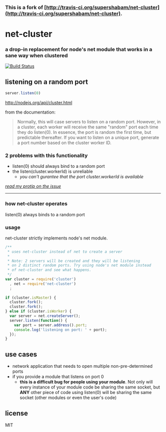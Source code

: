 ### This is a fork of [http://travis-ci.org/supershabam/net-cluster](http://travis-ci.org/supershabam/net-cluster).

net-cluster
===========

### a drop-in replacement for node's net module that works in a sane way when clustered

[![Build Status](https://secure.travis-ci.org/liuyanghejerry/net-cluster.png?branch=master)](http://travis-ci.org/liuyanghejerry/net-cluster)

## listening on a random port

```javascript
server.listen(0)
```
http://nodejs.org/api/cluster.html

from the documentation:

> Normally, this will case servers to listen on a random port. However, in a cluster, each worker will receive the same "random" port each time they do listen(0). In essence, the port is random the first time, but predictable thereafter. If you want to listen on a unique port, generate a port number based on the cluster worker ID.

### 2 problems with this functionality
* listen(0) should always bind to a random port
* the listen(cluster.workerId) is unreliable
  - *you can't gurantee that the port cluster.workerId is available*

*[read my protip on the issue](http://coderwall.com/p/jr7big)*

***

### how net-cluster operates
listen(0) always binds to a random port

### usage
net-cluster strictly implements node's net module.

```javascript
/**
 * uses net-cluster instead of net to create a server
 * 
 * Note: 2 servers will be created and they will be listening
 * on 2 distinct random ports. Try using node's net module instead
 * of net-cluster and see what happens.
 */
var cluster = require('cluster')
  , net = require('net-cluster')
  ;
  
if (cluster.isMaster) {
  cluster.fork();
  cluster.fork();
} else if (cluster.isWorker) {
  var server = net.createServer();
  server.listen(function() {
    var port = server.address().port;
    console.log('listening on port: ' + port);
  });
}
```

## use cases
* network application that needs to open multiple non-pre-determined ports
* if you provide a module that listens on port 0
  - **this is a difficult bug for people using your module**. Not 
    only will every instance of your module code be sharing the same 
    socket, but **ANY** other piece of code using listen(0) will be
    sharing the same socket (other modules or even the user's code)

## license
MIT

